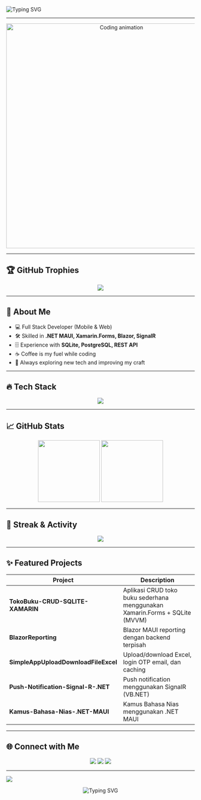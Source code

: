 <!-- Banner / Header -->
<img src="https://readme-typing-svg.demolab.com?font=Fira+Code&weight=600&size=28&pause=1000&color=00F7F7&center=true&vCenter=true&width=800&lines=Hi+There+👋;+I'm+Deva+Trivanus!;+Mobile+%26+Web+Developer;+Blockchain+%26+.NET+Enthusiast" alt="Typing SVG" />

---

<!-- Animated Gif -->
<p align="center">
  <img src="https://media.giphy.com/media/L1R1tvI9svkIWwpVYr/giphy.gif" width="600" alt="Coding animation">
</p>

---

## 🏆 GitHub Trophies
<p align="center">
  <img src="https://github-profile-trophy.vercel.app/?username=devatrivanus18&theme=tokyonight&no-frame=true&no-bg=false&margin-w=15" />
</p>

---

## 🚀 About Me  
- 💻 Full Stack Developer (Mobile & Web)  
- 🛠 Skilled in **.NET MAUI, Xamarin.Forms, Blazor, SignalR**  
- 🗄 Experience with **SQLite, PostgreSQL, REST API**  
- ☕ Coffee is my fuel while coding  
- 🎯 Always exploring new tech and improving my craft  

---

## 🔥 Tech Stack
<p align="center">
  <img src="https://skillicons.dev/icons?i=cs,dotnet,blazor,react,js,ts,python,postgres,sqlite,firebase,git,docker" />
</p>

---

## 📈 GitHub Stats
<p align="center">
  <img src="https://github-readme-stats.vercel.app/api?username=devatrivanus18&show_icons=true&theme=tokyonight" height="165"/>
  <img src="https://github-readme-stats.vercel.app/api/top-langs/?username=devatrivanus18&layout=compact&theme=tokyonight" height="165"/>
</p>

---

## 🔄 Streak & Activity
<p align="center">
  <img src="https://streak-stats.demolab.com?user=devatrivanus18&theme=tokyonight&hide_border=true" />
</p>

---

## ✨ Featured Projects  
| Project | Description |
|--------|-------------|
| **TokoBuku-CRUD-SQLITE-XAMARIN** | Aplikasi CRUD toko buku sederhana menggunakan Xamarin.Forms + SQLite (MVVM) |
| **BlazorReporting** | Blazor MAUI reporting dengan backend terpisah |
| **SimpleAppUploadDownloadFileExcel** | Upload/download Excel, login OTP email, dan caching |
| **Push-Notification-Signal-R-.NET** | Push notification menggunakan SignalR (VB.NET) |
| **Kamus-Bahasa-Nias-.NET-MAUI** | Kamus Bahasa Nias menggunakan .NET MAUI |

---

## 🌐 Connect with Me
<p align="center">
  <a href="https://linkedin.com/in/---"><img src="https://img.shields.io/badge/-LinkedIn-blue?logo=linkedin&logoColor=white" /></a>
  <a href="https://instagram.com/---"><img src="https://img.shields.io/badge/-Instagram-E4405F?logo=instagram&logoColor=white" /></a>
  <a href="https://devatrivanus18.blogspot.com"><img src="https://img.shields.io/badge/-Blog-black?logo=blogger&logoColor=white" /></a>
</p>

---

<!-- Footer animation -->
<img src="https://raw.githubusercontent.com/andreasbm/readme/master/assets/lines/colored.png" />

<p align="center">
  <img src="https://readme-typing-svg.demolab.com?font=Fira+Code&weight=500&size=18&pause=1000&color=00FF99&center=true&vCenter=true&width=600&lines=Thanks+for+visiting+my+profile!;Feel+free+to+check+out+my+repos+🚀" alt="Typing SVG" />
</p>
